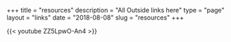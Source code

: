 +++
title = "resources"
description = "All Outside links here"
type = "page"
layout = "links"
date = "2018-08-08"
slug = "resources"
+++

<!-- Add resource videos here -->
{{< youtube ZZ5LpwO-An4 >}}